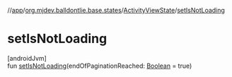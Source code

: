 //[app](../../../index.md)/[org.mjdev.balldontlie.base.states](../index.md)/[ActivityViewState](index.md)/[setIsNotLoading](set-is-not-loading.md)

# setIsNotLoading

[androidJvm]\
fun [setIsNotLoading](set-is-not-loading.md)(endOfPaginationReached: [Boolean](https://kotlinlang.org/api/latest/jvm/stdlib/kotlin/-boolean/index.html) = true)
